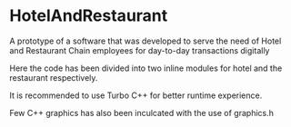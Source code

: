 # HotelAndRestaurant
A prototype of a software that was developed to serve the need of Hotel and Restaurant Chain employees for day-to-day transactions digitally

Here the code has been divided into two inline modules for hotel and the restaurant respectively.

It is recommended to use Turbo C++ for better runtime experience.

Few C++ graphics has also been inculcated with the use of graphics.h
